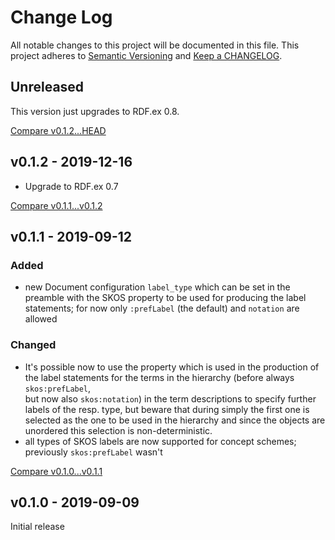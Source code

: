 # Change Log

All notable changes to this project will be documented in this file.
This project adheres to [Semantic Versioning](http://semver.org/) and
[Keep a CHANGELOG](http://keepachangelog.com).


## Unreleased

This version just upgrades to RDF.ex 0.8.  


[Compare v0.1.2...HEAD](https://github.com/marcelotto/skout/compare/v0.1.2...HEAD)



## v0.1.2 - 2019-12-16

- Upgrade to RDF.ex 0.7

[Compare v0.1.1...v0.1.2](https://github.com/marcelotto/skout/compare/v0.1.1...v0.1.2)



## v0.1.1 - 2019-09-12

### Added 

- new Document configuration `label_type` which can be set in the preamble
  with the SKOS property to be used for producing the label statements;
  for now only `:prefLabel` (the default) and `notation` are allowed


### Changed

- It's possible now to use the property which is used in the production of the
  label statements for the terms in the hierarchy (before always `skos:prefLabel`,   
  but now also `skos:notation`) in the term descriptions to specify further labels 
  of the resp. type, but beware that during simply the first one is selected as
  the one to be used in the hierarchy and since the objects are unordered this
  selection is non-deterministic.
- all types of SKOS labels are now supported for concept schemes; 
  previously `skos:prefLabel` wasn't 


[Compare v0.1.0...v0.1.1](https://github.com/marcelotto/skout/compare/v0.1.0...v0.1.1)



## v0.1.0 - 2019-09-09

Initial release
